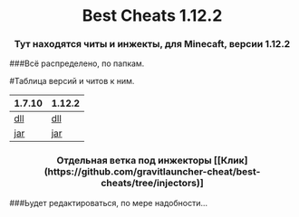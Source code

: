 <h1 align="center">
Best Cheats 1.12.2
</h1>

<h3 align="center">
Тут находятся читы и инжекты, для Minecaft, версии 1.12.2
</h1>

###Всё распределено, по папкам.

#Таблица версий и читов к ним.

| 1.7.10 | 1.12.2 |
| ------ | ------ |
| [dll](https://github.com/gravitlauncher-cheat/best-cheats/tree/1.7.10/dll) | [dll](https://github.com/gravitlauncher-cheat/best-cheats/tree/1.12.2/dll) |
| [jar](https://github.com/gravitlauncher-cheat/best-cheats/tree/1.7.10/jar) | [jar](https://github.com/gravitlauncher-cheat/best-cheats/tree/1.12.2/jar) |

<h3 align="center">
Отдельная ветка под инжекторы [[Клик](https://github.com/gravitlauncher-cheat/best-cheats/tree/injectors)]
</h1>


###Ьудет редактироваться, по мере надобности...
